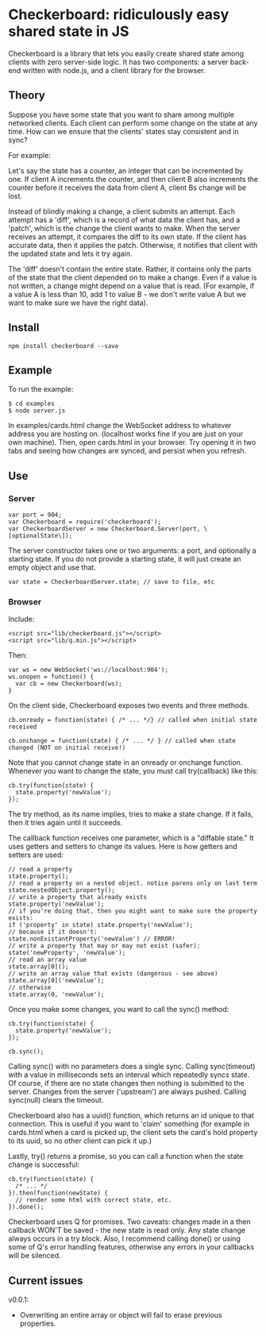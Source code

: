 # Checkerboard: ridiculously easy shared state in JS

Checkerboard is a library that lets you easily create shared state among clients with zero server-side logic. It has two components: a server back-end written with node.js, and a client library for the browser.

## Theory

Suppose you have some state that you want to share among multiple networked clients. Each client can perform some change on the state at any time. How can we ensure that the clients' states stay consistent and in sync?

For example:

Let's say the state has a counter, an integer that can be incremented by one. If client A increments the counter, and then client B also increments the counter before it receives the data from client A, client Bs change will be lost.

Instead of blindly making a change, a client submits an attempt. Each attempt has a 'diff', which is a record of what data the client has, and a 'patch', which is the change the client wants to make. When the server receives an attempt, it compares the diff to its own state. If the client has accurate data, then it applies the patch. Otherwise, it notifies that client with the updated state and lets it try again.

The 'diff' doesn't contain the entire state. Rather, it contains only the parts of the state that the client depended on to make a change. Even if a value is not written, a change might depend on a value that is read. (For example, if a value A is less than 10, add 1 to value B - we don't write value A but we want to make sure we have the right data).

## Install

    npm install checkerboard --save

## Example

To run the example:

    $ cd examples
    $ node server.js

In examples/cards.html change the WebSocket address to whatever address you are hosting on. (localhost works fine if you are just on your own machine). Then, open cards.html in your browser. Try opening it in two tabs and seeing how changes are synced, and persist when you refresh.

## Use

### Server

    var port = 904;
    var Checkerboard = require('checkerboard');
    var CheckerboardServer = new Checkerboard.Server(port, \[optionalState\]);

The server constructor takes one or two arguments: a port, and optionally a starting state. If you do not provide a starting state, it will just create an empty object and use that.

    var state = CheckerboardServer.state; // save to file, etc

### Browser

Include:

    <script src="lib/checkerboard.js"></script>
    <script src="lib/q.min.js"></script>

Then:

    var ws = new WebSocket('ws://localhost:904');
    ws.onopen = function() {
      var cb = new Checkerboard(ws);
    }

On the client side, Checkerboard exposes two events and three methods.

    cb.onready = function(state) { /* ... */} // called when initial state received

    cb.onchange = function(state) { /* ... */ } // called when state changed (NOT on initial receive!)

Note that you cannot change state in an onready or onchange function. Whenever you want to change the state, you must call try(callback) like this:

    cb.try(function(state) {
      state.property('newValue');
    });

The try method, as its name implies, tries to make a state change. If it fails, then it tries again until it succeeds.

The callback function receives one parameter, which is a "diffable state." It uses getters and setters to change its values. Here is how getters and setters are used:

    // read a property
    state.property();
    // read a property on a nested object. notice parens only on last term
    state.nestedObject.property();
    // write a property that already exists
    state.property('newValue');
    // if you're doing that, then you might want to make sure the property exists:
    if ('property' in state) state.property('newValue');
    // because if it doesn't:
    state.nonExistantProperty('newValue') // ERROR!
    // write a property that may or may not exist (safer):
    state('newProperty', 'newValue');
    // read an array value
    state.array[0]();
    // write an array value that exists (dangerous - see above)
    state.array[0]('newValue');
    // otherwise
    state.array(0, 'newValue');

Once you make some changes, you want to call the sync() method:

    cb.try(function(state) {
      state.property('newValue');
    });

    cb.sync();

Calling sync() with no parameters does a single sync. Calling sync(timeout) with a value in milliseconds sets an interval which repeatedly syncs state. Of course, if there are no state changes then nothing is submitted to the server. Changes from the server ('upstream') are always pushed. Calling sync(null) clears the timeout.

Checkerboard also has a uuid() function, which returns an id unique to that connection. This is useful if you want to 'claim' something (for example in cards.html when a card is picked up, the client sets the card's hold property to its uuid, so no other client can pick it up.)

Lastly, try() returns a promise, so you can call a function when the state change is successful:

    cb.try(function(state) {
      /* ... */
    }).then(function(newState) {
      // render some html with correct state, etc.
    }).done();

Checkerboard uses Q for promises. Two caveats: changes made in a then callback WON'T be saved - the new state is read only. Any state change always occurs in a try block. Also, I recommend calling done() or using some of Q's error handling features, otherwise any errors in your callbacks will be silenced.

## Current issues

v0.0.1:
- Overwriting an entire array or object will fail to erase previous properties.
